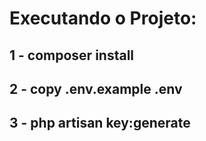 # Executando o Projeto:

## 1 - composer install

## 2 - copy .env.example .env

## 3 - php artisan key:generate